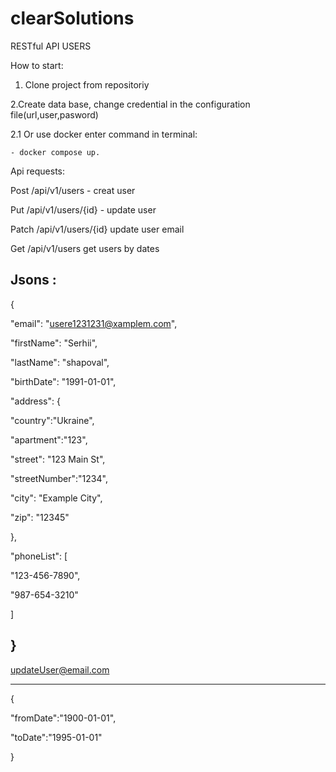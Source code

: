 # clearSolutions
RESTful API USERS

How to start: 

 1. Clone project from repositoriy 
  
  2.Create data base, change credential in the configuration file(url,user,pasword)  
  
  2.1 Or use docker enter command in terminal:
  
    - docker compose up.

Api requests:

Post /api/v1/users - creat user

Put /api/v1/users/{id} - update user

Patch /api/v1/users/{id} update user email

Get /api/v1/users get users by dates 

Jsons :
-------------------------------------
{

"email": "usere1231231@xamplem.com",

"firstName": "Serhii",

"lastName": "shapoval",

"birthDate": "1991-01-01",

"address": {

"country":"Ukraine",

"apartment":"123",

"street": "123 Main St",

"streetNumber":"1234",

"city": "Example City",

"zip": "12345"

},

"phoneList": [

"123-456-7890",

"987-654-3210"

]

}
-------------------------------------

updateUser@email.com     

-------------------------------------    

{

"fromDate":"1900-01-01",

"toDate":"1995-01-01"

}
